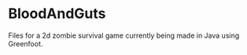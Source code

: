 BloodAndGuts
============

Files for a 2d zombie survival game currently being made in Java using Greenfoot.
